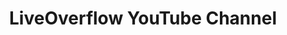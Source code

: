 ---
title: LiveOverflow YouTube Channel
description: just a wannabe hacker... making videos about various IT security topics and participating in hacking competitions.
url: https://www.youtube.com/@LiveOverflow
image:
    # url: '/assets/images/cafe.png'
    # alt: 'Cafe'
tags: ['youtube']
pubDate: 2023-11-10
draft: false
---
